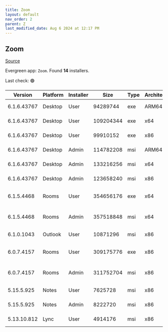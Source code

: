 ```yaml
---
title: Zoom
layout: default
nav_order: 2
parent: Z
last_modified_date: Aug 6 2024 at 12:17 PM
---
```


## Zoom

[Source](https://zoom.us/download)

Evergreen app: `Zoom`. Found **14** installers.

Last check: 🟢

| Version     | Platform | Installer | Size      | Type | Architecture | URI                                                                                                                                          |
| ----------- | -------- | --------- | --------- | ---- | ------------ | -------------------------------------------------------------------------------------------------------------------------------------------- |
| 6.1.6.43767 | Desktop  | User      | 94289744  | exe  | ARM64        | [https://cdn.zoom.us/prod/6.1.6.43767/arm64/ZoomInstallerFull.exe](https://cdn.zoom.us/prod/6.1.6.43767/arm64/ZoomInstallerFull.exe)         |
| 6.1.6.43767 | Desktop  | User      | 109204344 | exe  | x64          | [https://cdn.zoom.us/prod/6.1.6.43767/x64/ZoomInstallerFull.exe](https://cdn.zoom.us/prod/6.1.6.43767/x64/ZoomInstallerFull.exe)             |
| 6.1.6.43767 | Desktop  | User      | 99910152  | exe  | x86          | [https://cdn.zoom.us/prod/6.1.6.43767/ZoomInstallerFull.exe](https://cdn.zoom.us/prod/6.1.6.43767/ZoomInstallerFull.exe)                     |
| 6.1.6.43767 | Desktop  | Admin     | 114782208 | msi  | ARM64        | [https://cdn.zoom.us/prod/6.1.6.43767/arm64/ZoomInstallerFull.msi](https://cdn.zoom.us/prod/6.1.6.43767/arm64/ZoomInstallerFull.msi)         |
| 6.1.6.43767 | Desktop  | Admin     | 133216256 | msi  | x64          | [https://cdn.zoom.us/prod/6.1.6.43767/x64/ZoomInstallerFull.msi](https://cdn.zoom.us/prod/6.1.6.43767/x64/ZoomInstallerFull.msi)             |
| 6.1.6.43767 | Desktop  | Admin     | 123658240 | msi  | x86          | [https://cdn.zoom.us/prod/6.1.6.43767/ZoomInstallerFull.msi](https://cdn.zoom.us/prod/6.1.6.43767/ZoomInstallerFull.msi)                     |
| 6.1.5.4468  | Rooms    | User      | 354656176 | exe  | x64          | [https://cdn.zoom.us/prod/6.1.5.4468/x64/zoomrooms-6.1.5.4468-x64.exe](https://cdn.zoom.us/prod/6.1.5.4468/x64/zoomrooms-6.1.5.4468-x64.exe) |
| 6.1.5.4468  | Rooms    | Admin     | 357518848 | msi  | x64          | [https://cdn.zoom.us/prod/6.1.5.4468/x64/zoomrooms-6.1.5.4468-x64.msi](https://cdn.zoom.us/prod/6.1.5.4468/x64/zoomrooms-6.1.5.4468-x64.msi) |
| 6.1.0.1043  | Outlook  | User      | 10871296  | msi  | x86          | [https://cdn.zoom.us/prod/6.1.0.1043/ZoomOutlookPluginSetup.msi](https://cdn.zoom.us/prod/6.1.0.1043/ZoomOutlookPluginSetup.msi)             |
| 6.0.7.4157  | Rooms    | User      | 309175776 | exe  | x86          | [https://cdn.zoom.us/prod/6.0.7.4157/zoomrooms-6.0.7.4157-x86.exe](https://cdn.zoom.us/prod/6.0.7.4157/zoomrooms-6.0.7.4157-x86.exe)         |
| 6.0.7.4157  | Rooms    | Admin     | 311752704 | msi  | x86          | [https://cdn.zoom.us/prod/6.0.7.4157/zoomrooms-6.0.7.4157-x86.msi](https://cdn.zoom.us/prod/6.0.7.4157/zoomrooms-6.0.7.4157-x86.msi)         |
| 5.15.5.925  | Notes    | User      | 7625728   | msi  | x86          | [https://cdn.zoom.us/prod/5.15.5.925/ZoomNotesPluginSetup.msi](https://cdn.zoom.us/prod/5.15.5.925/ZoomNotesPluginSetup.msi)                 |
| 5.15.5.925  | Notes    | Admin     | 8222720   | msi  | x86          | [https://cdn.zoom.us/prod/5.15.5.925/ZoomNotesPluginAdminTool.msi](https://cdn.zoom.us/prod/5.15.5.925/ZoomNotesPluginAdminTool.msi)         |
| 5.13.10.812 | Lync     | User      | 4914176   | msi  | x86          | [https://cdn.zoom.us/prod/5.13.10.812/ZoomLyncPluginSetup.msi](https://cdn.zoom.us/prod/5.13.10.812/ZoomLyncPluginSetup.msi)                 |
